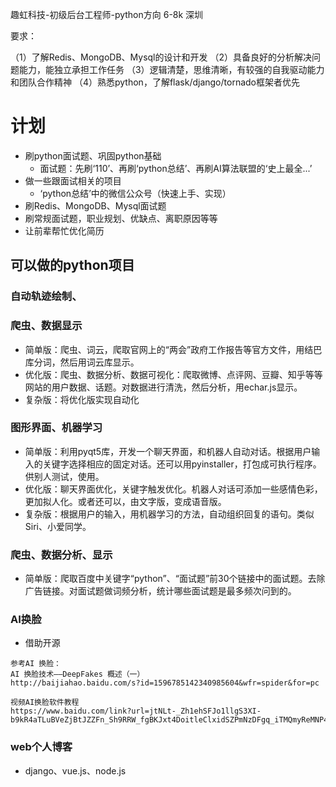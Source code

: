 趣虹科技-初级后台工程师-python方向  6-8k  深圳

要求：

（1）了解Redis、MongoDB、Mysql的设计和开发
（2）具备良好的分析解决问题能力，能独立承担工作任务
（3）逻辑清楚，思维清晰，有较强的自我驱动能力和团队合作精神
（4）熟悉python，了解flask/django/tornado框架者优先



# 计划

- 刷python面试题、巩固python基础
	- 面试题：先刷‘110’、再刷‘python总结’、再刷AI算法联盟的‘史上最全...’
- 做一些跟面试相关的项目
	- ‘python总结’中的微信公众号（快速上手、实现）
- 刷Redis、MongoDB、Mysql面试题
- 刷常规面试题，职业规划、优缺点、离职原因等等
- 让前辈帮忙优化简历



## 可以做的python项目
### 自动轨迹绘制、

### 爬虫、数据显示
- 简单版：爬虫、词云，爬取官网上的“两会”政府工作报告等官方文件，用结巴库分词，然后用词云库显示。
- 优化版：爬虫、数据分析、数据可视化：爬取微博、点评网、豆瓣、知乎等等网站的用户数据、话题。对数据进行清洗，然后分析，用echar.js显示。
- 复杂版：将优化版实现自动化


### 图形界面、机器学习
- 简单版：利用pyqt5库，开发一个聊天界面，和机器人自动对话。根据用户输入的关键字选择相应的固定对话。还可以用pyinstaller，打包成可执行程序。供别人测试，使用。
- 优化版：聊天界面优化，关键字触发优化。机器人对话可添加一些感情色彩，更加拟人化。或者还可以，由文字版，变成语音版。
- 复杂版：根据用户的输入，用机器学习的方法，自动组织回复的语句。类似Siri、小爱同学。

### 爬虫、数据分析、显示
- 简单版：爬取百度中关键字“python”、“面试题”前30个链接中的面试题。去除广告链接。对面试题做词频分析，统计哪些面试题是最多频次问到的。

### AI换脸
- 借助开源
```
参考AI 换脸：
AI 换脸技术——DeepFakes 概述（一）
http://baijiahao.baidu.com/s?id=1596785142340985604&wfr=spider&for=pc

视频AI换脸软件教程
https://www.baidu.com/link?url=jtNLt-_Zh1ehSFJo1llgS3XI-b9kR4aTLuBVeZjBtJZZFn_Sh9RRW_fgBKJxt4DoitleClxidSZPmNzDFgq_iTMQmyReMNP4FMSGPj74TvC&wd=&eqid=98035d0f00032289000000065ca56158
```

### web个人博客
- django、vue.js、node.js